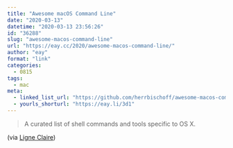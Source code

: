 ```yaml
---
title: "Awesome macOS Command Line"
date: "2020-03-13"
datetime: "2020-03-13 23:56:26"
id: "36288"
slug: "awesome-macos-command-line"
url: "https://eay.cc/2020/awesome-macos-command-line/"
author: "eay"
format: "link"
categories:
  - 0815
tags:
  - mac
meta:
  - linked_list_url: "https://github.com/herrbischoff/awesome-macos-command-line"
  - yourls_shorturl: "https://eay.li/3d1"
---
```


> A curated list of shell commands and tools specific to OS X.

(via [Ligne Claire](https://ligneclaire.de/kommandozeile))
